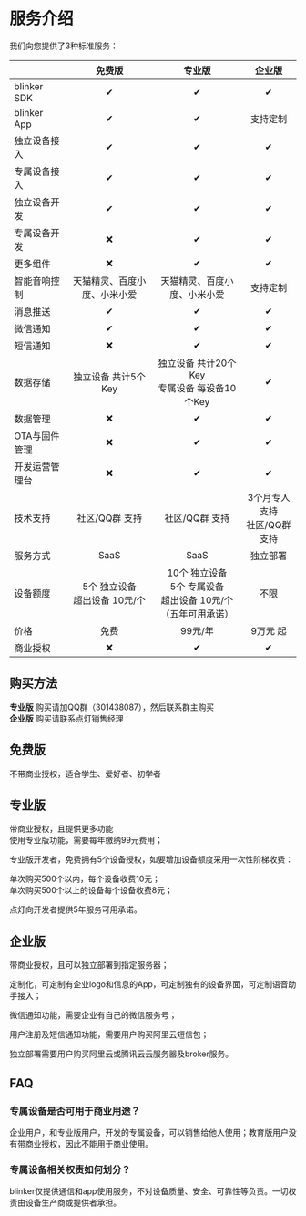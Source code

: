 # 服务介绍  

我们向您提供了3种标准服务：

|  | 免费版 | 专业版 | 企业版 |
| - | :-: | :-: | :-: |
| blinker SDK | ✔ | ✔ | ✔ |
| blinker App | ✔ | ✔ | 支持定制 |
|独立设备接入|✔|✔|✔|
|专属设备接入|✔|✔|✔|
|独立设备开发|✔|✔|✔|
|专属设备开发|❌|                              ✔                               |✔|
|更多组件|❌|                              ✔                               |✔|
|智能音响控制|  天猫精灵、百度小度、小米小爱   |天猫精灵、百度小度、小米小爱|支持定制|
|消息推送|✔|                              ✔                               |✔|
|微信通知|✔|✔|✔|
|短信通知|❌|✔|✔|
|数据存储|独立设备 共计5个Key|独立设备 共计20个Key<br>专属设备 每设备10个Key|✔|
|数据管理|❌|✔|✔|
|OTA与固件管理|❌|✔|✔|
|开发运营管理台|❌|✔|✔|
|技术支持|社区/QQ群 支持|社区/QQ群 支持|3个月专人支持<br>社区/QQ群 支持|
|服务方式|SaaS|SaaS|独立部署|
|设备额度|5个 独立设备<br>超出设备 10元/个|10个 独立设备 <br>5个 专属设备<br>超出设备 10元/个<br>（五年可用承诺）|不限|
|价格|              免费               |99元/年|9万元 起|
|商业授权|❌|✔|✔|

## 购买方法  
**专业版** 购买请加QQ群（301438087），然后联系群主购买  
**企业版** 购买请联系点灯销售经理  

## 免费版  
不带商业授权，适合学生、爱好者、初学者  

## 专业版
带商业授权，且提供更多功能  
使用专业版功能，需要每年缴纳99元费用；  

专业版开发者，免费拥有5个设备授权，如要增加设备额度采用一次性阶梯收费：  

单次购买500个以内，每个设备收费10元；  
单次购买500个以上的设备每个设备收费8元；  

点灯向开发者提供5年服务可用承诺。  

## 企业版

带商业授权，且可以独立部署到指定服务器；

定制化，可定制有企业logo和信息的App，可定制独有的设备界面，可定制语音助手接入；

微信通知功能，需要企业有自己的微信服务号；

用户注册及短信通知功能，需要用户购买阿里云短信包；

独立部署需要用户购买阿里云或腾讯云云服务器及broker服务。

## FAQ

### 专属设备是否可用于商业用途？

企业用户，和专业版用户，开发的专属设备，可以销售给他人使用；教育版用户没有带商业授权，因此不能用于商业使用。  

### 专属设备相关权责如何划分？

blinker仅提供通信和app使用服务，不对设备质量、安全、可靠性等负责。一切权责由设备生产商或提供者承担。  